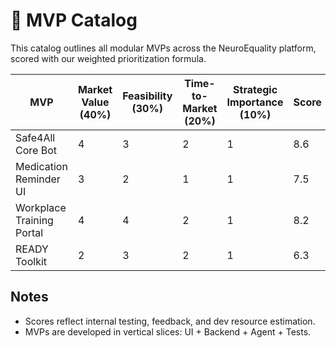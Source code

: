 # 🎯 MVP Catalog

This catalog outlines all modular MVPs across the NeuroEquality platform, scored with our weighted prioritization formula.

| MVP | Market Value (40%) | Feasibility (30%) | Time-to-Market (20%) | Strategic Importance (10%) | Score |
|-----|---------------------|-------------------|------------------------|-----------------------------|-------|
| Safe4All Core Bot | 4 | 3 | 2 | 1 | 8.6 |
| Medication Reminder UI | 3 | 2 | 1 | 1 | 7.5 |
| Workplace Training Portal | 4 | 4 | 2 | 1 | 8.2 |
| READY Toolkit | 2 | 3 | 2 | 1 | 6.3 |

## Notes

- Scores reflect internal testing, feedback, and dev resource estimation.
- MVPs are developed in vertical slices: UI + Backend + Agent + Tests.
